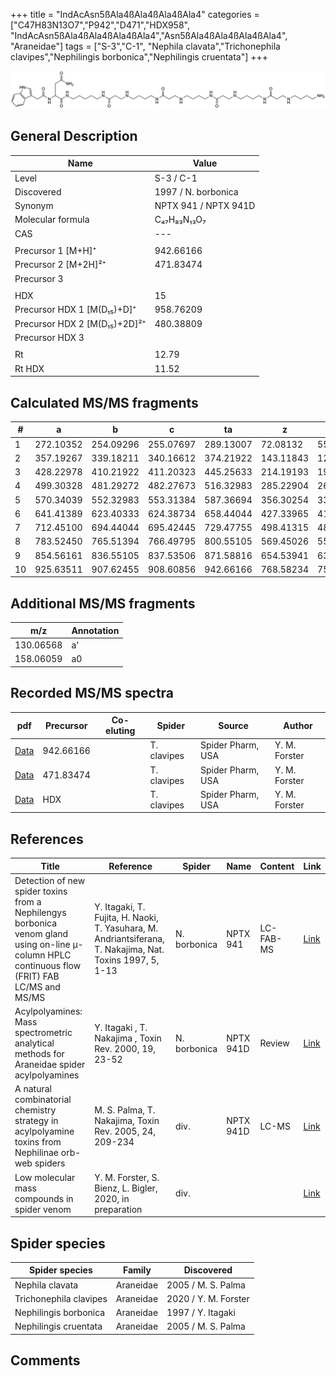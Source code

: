 +++
title = "IndAcAsn5ßAla4ßAla4ßAla4ßAla4"
categories = ["C47H83N13O7","P942","D471","HDX958",
"IndAcAsn5ßAla4ßAla4ßAla4ßAla4","Asn5ßAla4ßAla4ßAla4ßAla4",
"Araneidae"]
tags = ["S-3","C-1",
"Nephila clavata","Trichonephila clavipes","Nephilingis borbonica","Nephilingis cruentata"]
+++

![](/img/IndAcAsn5bAla4bAla4bAla4bAla4.png)

## General Description

| Name                         | Value                |
|------------------------------|----------------------|
| Level                        | S-3 / C-1                    |
| Discovered                   | 1997 / N. borbonica  |
| Synonym                      | NPTX 941 / NPTX 941D |
| Molecular formula            | C₄₇H₈₃N₁₃O₇          |
| CAS                          | ---                  |
|                              |                      |
| Precursor 1 [M+H]⁺           | 942.66166            |
| Precursor 2 [M+2H]²⁺         | 471.83474            |
| Precursor 3                  |                      |
|                              |                      |
| HDX                          | 15                   |
| Precursor HDX 1 [M(D₁₅)+D]⁺   | 958.76209            |
| Precursor HDX 2 [M(D₁₅)+2D]²⁺ | 480.38809            |
| Precursor HDX 3              |                      |
|                              |                      |
| Rt                           | 12.79                     |
| Rt HDX                       | 11.52                     |

## Calculated MS/MS fragments

| #  | a         | b         | c         | ta        | z         | y         | tz        |
|----|-----------|-----------|-----------|-----------|-----------|-----------|-----------|
| 1  | 272.10352 | 254.09296 | 255.07697 | 289.13007 | 72.08132  | 55.05477  | 89.10787  |
| 2  | 357.19267 | 339.18211 | 340.16612 | 374.21922 | 143.11843 | 126.09188 | 160.14498 |
| 3  | 428.22978 | 410.21922 | 411.20323 | 445.25633 | 214.19193 | 197.16538 | 231.21848 |
| 4  | 499.30328 | 481.29272 | 482.27673 | 516.32983 | 285.22904 | 268.20249 | 302.25559 |
| 5  | 570.34039 | 552.32983 | 553.31384 | 587.36694 | 356.30254 | 339.27599 | 373.32909 |
| 6  | 641.41389 | 623.40333 | 624.38734 | 658.44044 | 427.33965 | 410.31310 | 444.36620 |
| 7  | 712.45100 | 694.44044 | 695.42445 | 729.47755 | 498.41315 | 481.38660 | 515.43970 |
| 8  | 783.52450 | 765.51394 | 766.49795 | 800.55105 | 569.45026 | 552.42371 | 586.47681 |
| 9  | 854.56161 | 836.55105 | 837.53506 | 871.58816 | 654.53941 | 637.51286 | 671.56596 |
| 10 | 925.63511 | 907.62455 | 908.60856 | 942.66166 | 768.58234 | 751.55579 | 785.60889 |

## Additional MS/MS fragments

| m/z       | Annotation |
|-----------|------------|
| 130.06568 | a'         |
| 158.06059 | a0         |

## Recorded MS/MS spectra

| pdf | Precursor | Co-eluting | Spider | Source | Author |
|-----|-----------|------------|--------|--------|--------|
| [Data](/pdf/N-clavipes/942_IndAcAsn5bAla4bAla4bAla4bAla4_Nc.pdf) | 942.66166 |           | T. clavipes| Spider Pharm, USA | Y. M. Forster |
| [Data](/pdf/N-clavipes/942_IndAcAsn5bAla4bAla4bAla4bAla4_Nc_2.pdf) | 471.83474 |           | T. clavipes| Spider Pharm, USA | Y. M. Forster |
| [Data](/pdf/N-clavipes/942_IndAcAsn5bAla4bAla4bAla4bAla4_Nc_HDX.pdf) | HDX |           | T. clavipes| Spider Pharm, USA | Y. M. Forster |

## References

| Title                                                                                                                                          | Reference                                                                                                 | Spider       | Name      | Content   | Link                                                                                                              |
|------------------------------------------------------------------------------------------------------------------------------------------------|-----------------------------------------------------------------------------------------------------------|--------------|-----------|-----------|-------------------------------------------------------------------------------------------------------------------|
| Detection of new spider toxins from a Nephilengys borbonica venom gland using on-line µ-column HPLC continuous flow (FRIT) FAB LC/MS and MS/MS | Y. Itagaki, T. Fujita, H. Naoki, T. Yasuhara, M. Andriantsiferana, T. Nakajima, Nat. Toxins 1997, 5, 1-13 | N. borbonica | NPTX 941  | LC-FAB-MS | [Link](https://onlinelibrary.wiley.com/doi/abs/10.1002/%28SICI%29%281997%295%3A1%3C1%3A%3AAID-NT1%3E3.0.CO%3B2-8) |
| Acylpolyamines: Mass spectrometric analytical methods for Araneidae spider acylpolyamines                                                      | Y. Itagaki , T. Nakajima , Toxin Rev. 2000, 19, 23-52                                                     | N. borbonica | NPTX 941D | Review    | [Link](https://www.tandfonline.com/doi/abs/10.1081/TXR-100100314)                                                 |
| A natural combinatorial chemistry strategy in acylpolyamine toxins from Nephilinae orb-web spiders                                             | M. S. Palma, T. Nakajima, Toxin Rev. 2005, 24, 209-234                                                    | div.         | NPTX 941D | LC-MS     | [Link](https://www.tandfonline.com/doi/abs/10.1081/TXR-200057857)                                                 |
| Low molecular mass compounds in spider venom      | Y. M. Forster, S. Bienz, L. Bigler, 2020, in preparation          | div.       |   |   | [Link](unknown) |

## Spider species

| Spider species        | Family    | Discovered         |
|-----------------------|-----------|--------------------|
| Nephila clavata       | Araneidae | 2005 / M. S. Palma |
| Trichonephila clavipes | Araneidae | 2020 / Y. M. Forster |
| Nephilingis borbonica | Araneidae | 1997 / Y. Itagaki  |
| Nephilingis cruentata | Araneidae | 2005 / M. S. Palma |


## Comments